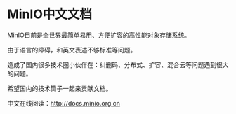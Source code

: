 # MinIO中文文档

MinIO目前是全世界最简单易用、方便扩容的高性能对象存储系统。

由于语言的障碍，和英文表述不够标准等问题。

造成了国内很多技术圈小伙伴在：纠删码、分布式、扩容、混合云等问题遇到很大的问题。

希望国内的技术筒子一起来贡献文档。

中文在线阅读：http://docs.minio.org.cn
